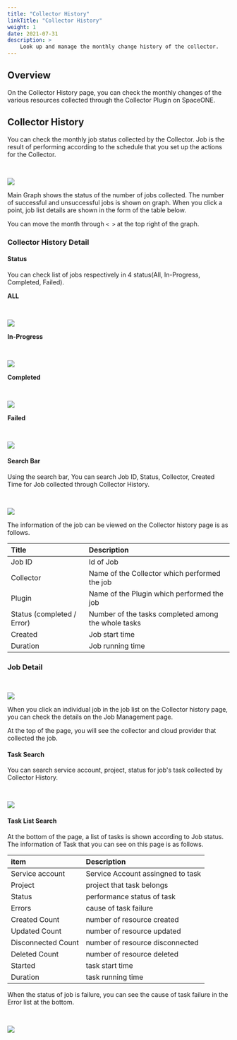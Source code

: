 ```yaml
---
title: "Collector History"
linkTitle: "Collector History"
weight: 1
date: 2021-07-31
description: >
    Look up and manage the monthly change history of the collector.
---
```


## Overview

On the Collector History page, you can check the monthly changes of the various resources collected
through the Collector Plugin on SpaceONE.

## Collector History

You can check the monthly job status collected by the Collector. Job is the result of performing according to the schedule that you set up the actions for the Collector.

<br>

![](/docs/guides/admin_guide/management/collector-history_img/collector-history_image_01.png)

Main Graph shows the status of the number of jobs collected. The number of successful and unsuccessful jobs is shown on graph. When you click a point, job list details are shown in the form of the table below.

You can move the month through `< >` at the top right of the graph.

### Collector History Detail

#### Status

You can check list of jobs respectively in 4 status(All, In-Progress, Completed, Failed).

**ALL**

<br>

![](/docs/guides/admin_guide/management/collector-history_img/collector-history_image_02.png)

**In-Progress**

<br>

![](/docs/guides/admin_guide/management/collector-history_img/collector-history_image_03.png)

**Completed**

<br>

![](/docs/guides/admin_guide/management/collector-history_img/collector-history_image_04.png)

**Failed**

<br>

![](/docs/guides/admin_guide/management/collector-history_img/collector-history_image_05.png)

#### Search Bar
Using the search bar, You can search Job ID, Status, Collector, Created Time for Job collected through Collector History.

<br>

![](/docs/guides/admin_guide/management/collector-history_img/collector-history_image_06.png)

The information of the job can be viewed on the Collector history page is as follows.

| Title | Description |
| :--- | :--- |
| Job ID | Id of Job |
| Collector | Name of the Collector which performed the job |
| Plugin | Name of the Plugin which performed the job  |
| Status \(completed / Error\) | Number of the tasks completed among the whole tasks |
| Created | Job start time |
| Duration | Job running time |

### Job Detail

<br>

![](/docs/guides/admin_guide/management/collector-history_img/collector-history_image_07.png)

When you click an individual job in the job list on the Collector history page, you can check the details on the Job Management page.

At the top of the page, you will see the collector and cloud provider that collected the job.


#### Task Search

You can search service account, project, status for job's task collected by Collector History.

<br>

![](/docs/guides/admin_guide/management/collector-history_img/collector-history_image_08.png)

#### Task List Search

At the bottom of the page, a list of tasks is shown according to Job status. The information of Task that you can see on this page is as follows.

| item | Description |
| :--- | :--- |
| Service account | Service Account assingned to task |
| Project | project that task belongs |
| Status | performance status of task |
| Errors | cause of task failure |
| Created Count | number of resource created |
| Updated Count | number of resource updated |
| Disconnected Count | number of resource disconnected |
| Deleted Count | number of resource deleted |
| Started | task start time  |
| Duration | task running time |

When the status of job is failure, you can see the cause of task failure in the Error list at the bottom.

<br>

![](/docs/guides/admin_guide/management/collector-history_img/collector-history_image_09.png)
